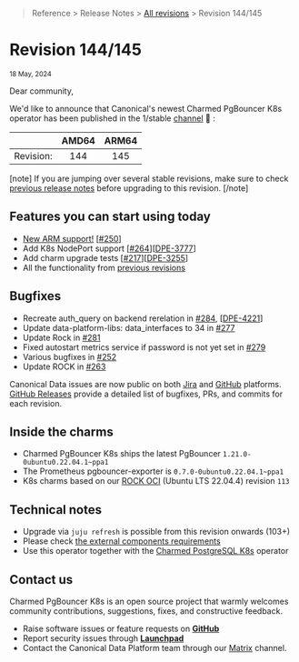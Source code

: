 >Reference > Release Notes > [All revisions](/t/12261) > Revision 144/145  
# Revision 144/145

<sub>18 May, 2024</sub>

Dear community,

We'd like to announce that Canonical's newest Charmed PgBouncer K8s operator has been published in the 1/stable [channel](https://charmhub.io/pgbouncer-k8s?channel=1/stable) :tada: :

|   |AMD64|ARM64|
|---:|:---:|:---:|
| Revision: | 144 | 145 |

[note]
If you are jumping over several stable revisions, make sure to check [previous release notes](/t/12261) before upgrading to this revision.
[/note]  

## Features you can start using today

* [New ARM support!](https://charmhub.io/pgbouncer-k8s/docs/r-requirements) [[#250](https://github.com/canonical/pgbouncer-k8s-operator/pull/250)]
* Add K8s NodePort support [[#264](https://github.com/canonical/pgbouncer-k8s-operator/pull/264)][[DPE-3777](https://warthogs.atlassian.net/browse/DPE-3777)]
 * Add charm upgrade tests [[#217](https://github.com/canonical/pgbouncer-k8s-operator/pull/217)][[DPE-3255](https://warthogs.atlassian.net/browse/DPE-3255)]
* All the functionality from [previous revisions](https://charmhub.io/pgbouncer-k8s/docs/r-releases)

## Bugfixes

*  Recreate auth_query on backend rerelation in [#284](https://github.com/canonical/pgbouncer-k8s-operator/pull/284), [[DPE-4221](https://warthogs.atlassian.net/browse/DPE-4221)]
* Update data-platform-libs: data_interfaces to 34 in [#277](https://github.com/canonical/pgbouncer-k8s-operator/pull/277)
* Update Rock in [#281](https://github.com/canonical/pgbouncer-k8s-operator/pull/281)
* Fixed autostart metrics service if password is not yet set in [#279](https://github.com/canonical/pgbouncer-k8s-operator/pull/279)
* Various bugfixes in [#252](https://github.com/canonical/pgbouncer-k8s-operator/pull/252)
* Update ROCK in [#263](https://github.com/canonical/pgbouncer-k8s-operator/pull/263)

Canonical Data issues are now public on both [Jira](https://warthogs.atlassian.net/jira/software/c/projects/DPE/issues/) and [GitHub](https://github.com/canonical/pgbouncer-k8s-operator/issues) platforms.  
[GitHub Releases](https://github.com/canonical/pgbouncer-k8s-operator/releases) provide a detailed list of bugfixes, PRs, and commits for each revision.  

## Inside the charms

* Charmed PgBouncer K8s ships the latest PgBouncer `1.21.0-0ubuntu0.22.04.1~ppa1`
* The Prometheus pgbouncer-exporter is `0.7.0-0ubuntu0.22.04.1~ppa1`
* K8s charms based on our [ROCK OCI](https://github.com/orgs/canonical/packages?tab=packages&q=charmed) (Ubuntu LTS 22.04.4)  revision `113`

## Technical notes

* Upgrade via `juju refresh` is possible from this revision onwards (103+)
* Please check [the external components requirements](https://charmhub.io/pgbouncer-k8s/docs/r-requirements)
* Use this operator together with the [Charmed PostgreSQL K8s](https://charmhub.io/postgresql-k8s) operator  

## Contact us

Charmed PgBouncer K8s is an open source project that warmly welcomes community contributions, suggestions, fixes, and constructive feedback.  
* Raise software issues or feature requests on [**GitHub**](https://github.com/canonical/pgbouncer-k8s-operator/issues)  
*  Report security issues through [**Launchpad**](https://wiki.ubuntu.com/DebuggingSecurity#How%20to%20File)  
* Contact the Canonical Data Platform team through our [Matrix](https://matrix.to/#/#charmhub-data-platform:ubuntu.com) channel.